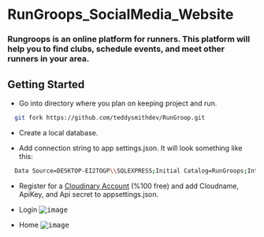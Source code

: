 # RunGroops_SocialMedia_Website

### Rungroops is an online platform for runners. This platform will help you to find clubs, schedule events, and meet other runners in your area. 

## Getting Started

- Go into directory where you plan on keeping project and run.

```bash
  git fork https://github.com/teddysmithdev/RunGroop.git
```
- Create a local database. 

- Add connection string to app settings.json. It will look something like this:
```bash
  Data Source=DESKTOP-EI2TOGP\\SQLEXPRESS;Initial Catalog=RunGroops;Integrated Security=True;Connect Timeout=30;Encrypt=False;TrustServerCertificate=False;ApplicationIntent=ReadWrite;MultiSubnetFailover=False
```
- Register for a [Cloudinary Account](https://cloudinary.com/users/register/free) (%100 free) and add Cloudname, ApiKey, and Api secret to appsettings.json.


- Login
<kbd>![image](https://drive.google.com/file/d/1wieLMYidEx1HEONJcGcMkj7HowJromw_/view)</kbd>

- Home 
<kbd>![image](https://drive.google.com/file/d/1ehiVPKK4zbU_O3ds9Y9JCklYuOCliiDk/view)</kbd>
